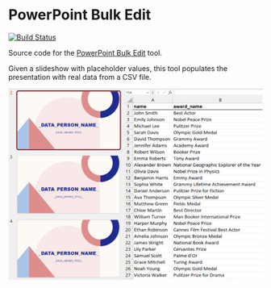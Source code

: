 # PowerPoint Bulk Edit

[![Build Status](https://github.com/k-yle/pptx-bulk-edit/workflows/test/badge.svg)](https://github.com/k-yle/pptx-bulk-edit/actions)

Source code for the [PowerPoint Bulk Edit](https://kyle.kiwi/pptx-bulk-edit) tool.

Given a slideshow with placeholder values, this tool populates the presentation with real data from a CSV file.

![Example Photo](./src/assets/screenshot.png)
